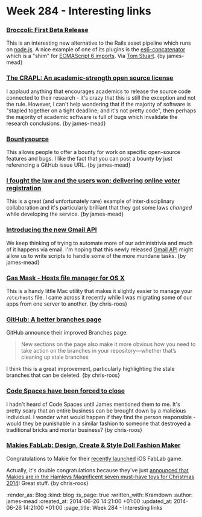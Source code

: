 Week 284 - Interesting links
============================

### [Broccoli: First Beta Release](http://www.solitr.com/blog/2014/02/broccoli-first-release/)

This is an interesting new alternative to the Rails asset pipeline which runs on [node.js][]. A nice example of one of its plugins is the [es6-concatenator][broccoli-es6-concatenator] which is a "shim" for [ECMAScript 6 imports][ecmascript-6-import-declaration]. Via [Tom Stuart][]. {by james-mead}


### [The CRAPL: An academic-strength open source license](http://matt.might.net/articles/crapl/)

I applaud anything that encourages academics to release the source code connected to their research - it's crazy that this is still the exception and not the rule. However, I can't help wondering that if the majority of software is "stapled together on a tight deadline; and it's not pretty code", then perhaps the majority of academic software is full of bugs which invalidate the research conclusions. {by james-mead}


### [Bountysource](https://www.bountysource.com/)

This allows people to offer a bounty for work on specific open-source features and bugs. I like the fact that you can post a bounty by just referencing a GitHub issue URL. {by james-mead}


### [I fought the law and the users won: delivering online voter registration](https://gds.blog.gov.uk/2014/06/20/i-fought-the-law-and-the-users-won-delivering-online-voter-registration/)

This is a great (and unfortunately rare) example of inter-disciplinary collaboration and it's particularly brilliant that they got some laws *changed* while developing the service. {by james-mead}


### [Introducing the new Gmail API](http://googleappsdeveloper.blogspot.co.uk/2014/06/introducing-new-gmail-api.html)

We keep thinking of trying to automate more of our administrivia and much of it happens via email. I'm hoping that this newly released [Gmail API][] might allow us to write scripts to handle some of the more mundane tasks. {by james-mead}


### [Gas Mask - Hosts file manager for OS X](https://github.com/2ndalpha/gasmask)

This is a handy little Mac utility that makes it slightly easier to manage your `/etc/hosts` file. I came across it recently while I was migrating some of our apps from one server to another. {by chris-roos}


### [GitHub: A better branches page](https://github.com/blog/1852-a-better-branches-page)

GitHub announce their improved Branches page:

> New sections on the page also make it more obvious how you need to take action on the branches in your repository—whether that’s cleaning up stale branches

I think this is a great improvement, particularly highlighting the stale branches that can be deleted. {by chris-roos}


### [Code Spaces have been forced to close](http://www.codespaces.com/)

I hadn't heard of Code Spaces until James mentioned them to me. It's pretty scary that an entire business can be brought down by a malicious individual. I wonder what would happen if they find the person responsible - would they be punishable in a similar fashion to someone that destroyed a traditional bricks and mortar business? {by chris-roos}


### [Makies FabLab: Design, Create & Style Doll Fashion Maker](https://itunes.apple.com/gb/app/makies-fablab-design-create/id806174619?mt=8)

Congratulations to Makie for their [recently launched][FabLab tweet] iOS FabLab game.

Actually, it's double congratulations because they've just [announced that Makies are in the Hamleys Magnificent seven must-have toys for Christmas 2014][Makie Hamleys tweet]! Great stuff. {by chris-roos}


[FabLab tweet]: https://twitter.com/OfficialMakies/status/479550132598624256
[Makie Hamleys tweet]: https://twitter.com/OfficialMakies/status/482077580065918977
[Tom Stuart]: http://codon.com
[node.js]: http://nodejs.org/
[broccoli-es6-concatenator]: https://github.com/joliss/broccoli-es6-concatenator
[ecmascript-6-import-declaration]: http://wiki.ecmascript.org/doku.php?id=harmony:modules#import_declarations
[Gmail API]: https://developers.google.com/gmail/api/

:render_as: Blog
:kind: blog
:is_page: true
:written_with: Kramdown
:author: james-mead
:created_at: 2014-06-26 14:21:00 +01:00
:updated_at: 2014-06-26 14:21:00 +01:00
:page_title: Week 284 - Interesting links
